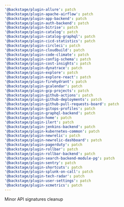 ```yaml
---
'@backstage/plugin-allure': patch
'@backstage/plugin-apache-airflow': patch
'@backstage/plugin-app-backend': patch
'@backstage/plugin-auth-backend': patch
'@backstage/plugin-bitrise': patch
'@backstage/plugin-catalog': patch
'@backstage/plugin-catalog-graphql': patch
'@backstage/plugin-cicd-statistics': patch
'@backstage/plugin-circleci': patch
'@backstage/plugin-cloudbuild': patch
'@backstage/plugin-code-climate': patch
'@backstage/plugin-config-schema': patch
'@backstage/plugin-cost-insights': patch
'@backstage/plugin-dynatrace': patch
'@backstage/plugin-explore': patch
'@backstage/plugin-explore-react': patch
'@backstage/plugin-firehydrant': patch
'@backstage/plugin-gcalendar': patch
'@backstage/plugin-gcp-projects': patch
'@backstage/plugin-github-actions': patch
'@backstage/plugin-github-deployments': patch
'@backstage/plugin-github-pull-requests-board': patch
'@backstage/plugin-gitops-profiles': patch
'@backstage/plugin-graphql-backend': patch
'@backstage/plugin-home': patch
'@backstage/plugin-ilert': patch
'@backstage/plugin-jenkins-backend': patch
'@backstage/plugin-kubernetes-common': patch
'@backstage/plugin-newrelic': patch
'@backstage/plugin-newrelic-dashboard': patch
'@backstage/plugin-pagerduty': patch
'@backstage/plugin-rollbar': patch
'@backstage/plugin-rollbar-backend': patch
'@backstage/plugin-search-backend-module-pg': patch
'@backstage/plugin-sentry': patch
'@backstage/plugin-shortcuts': patch
'@backstage/plugin-splunk-on-call': patch
'@backstage/plugin-tech-radar': patch
'@backstage/plugin-user-settings': patch
'@backstage/plugin-xcmetrics': patch
---
```


Minor API signatures cleanup
